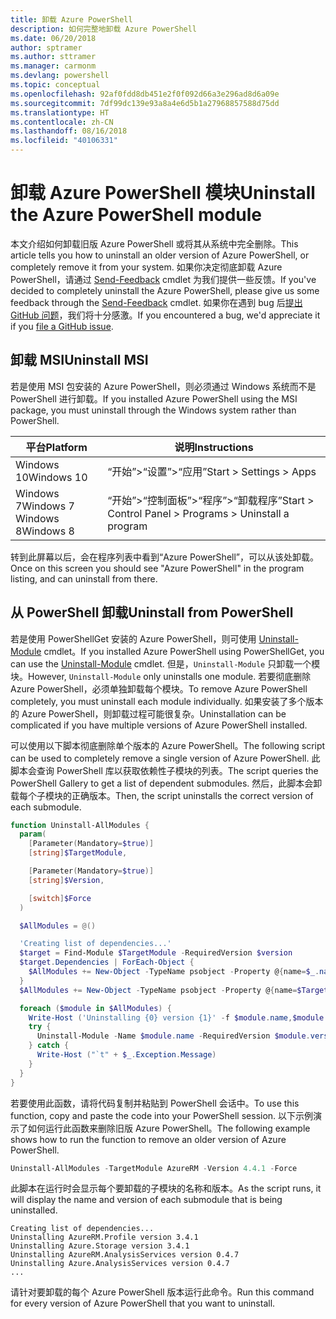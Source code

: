 ```yaml
---
title: 卸载 Azure PowerShell
description: 如何完整地卸载 Azure PowerShell
ms.date: 06/20/2018
author: sptramer
ms.author: sttramer
ms.manager: carmonm
ms.devlang: powershell
ms.topic: conceptual
ms.openlocfilehash: 92af0fdd8db451e2f0f092d66a3e296ad8d6a09e
ms.sourcegitcommit: 7df99dc139e93a8a4e6d5b1a27968857588d75dd
ms.translationtype: HT
ms.contentlocale: zh-CN
ms.lasthandoff: 08/16/2018
ms.locfileid: "40106331"
---
```

# <a name="uninstall-the-azure-powershell-module"></a><span data-ttu-id="c40cf-103">卸载 Azure PowerShell 模块</span><span class="sxs-lookup"><span data-stu-id="c40cf-103">Uninstall the Azure PowerShell module</span></span>

<span data-ttu-id="c40cf-104">本文介绍如何卸载旧版 Azure PowerShell 或将其从系统中完全删除。</span><span class="sxs-lookup"><span data-stu-id="c40cf-104">This article tells you how to uninstall an older version of Azure PowerShell, or completely remove it from your system.</span></span> <span data-ttu-id="c40cf-105">如果你决定彻底卸载 Azure PowerShell，请通过 [Send-Feedback](/powershell/module/azurerm.profile/send-feedback) cmdlet 为我们提供一些反馈。</span><span class="sxs-lookup"><span data-stu-id="c40cf-105">If you've decided to completely uninstall the Azure PowerShell, please give us some feedback through the [Send-Feedback](/powershell/module/azurerm.profile/send-feedback) cmdlet.</span></span>
<span data-ttu-id="c40cf-106">如果你在遇到 bug 后[提出 GitHub 问题](https://github.com/azure/azure-powershell/issues)，我们将十分感激。</span><span class="sxs-lookup"><span data-stu-id="c40cf-106">If you encountered a bug, we'd appreciate it if you [file a GitHub issue](https://github.com/azure/azure-powershell/issues).</span></span>

## <a name="uninstall-msi"></a><span data-ttu-id="c40cf-107">卸载 MSI</span><span class="sxs-lookup"><span data-stu-id="c40cf-107">Uninstall MSI</span></span>

<span data-ttu-id="c40cf-108">若是使用 MSI 包安装的 Azure PowerShell，则必须通过 Windows 系统而不是 PowerShell 进行卸载。</span><span class="sxs-lookup"><span data-stu-id="c40cf-108">If you installed Azure PowerShell using the MSI package, you must uninstall through the Windows system rather than PowerShell.</span></span>

| <span data-ttu-id="c40cf-109">平台</span><span class="sxs-lookup"><span data-stu-id="c40cf-109">Platform</span></span> | <span data-ttu-id="c40cf-110">说明</span><span class="sxs-lookup"><span data-stu-id="c40cf-110">Instructions</span></span> |
|----------|--------------|
| <span data-ttu-id="c40cf-111">Windows 10</span><span class="sxs-lookup"><span data-stu-id="c40cf-111">Windows 10</span></span> | <span data-ttu-id="c40cf-112">“开始”>“设置”>“应用”</span><span class="sxs-lookup"><span data-stu-id="c40cf-112">Start > Settings > Apps</span></span> |
| <span data-ttu-id="c40cf-113">Windows 7</span><span class="sxs-lookup"><span data-stu-id="c40cf-113">Windows 7</span></span> </br><span data-ttu-id="c40cf-114">Windows 8</span><span class="sxs-lookup"><span data-stu-id="c40cf-114">Windows 8</span></span> | <span data-ttu-id="c40cf-115">“开始”>“控制面板”>“程序”>“卸载程序”</span><span class="sxs-lookup"><span data-stu-id="c40cf-115">Start > Control Panel > Programs > Uninstall a program</span></span> |

<span data-ttu-id="c40cf-116">转到此屏幕以后，会在程序列表中看到“Azure PowerShell”，可以从该处卸载。</span><span class="sxs-lookup"><span data-stu-id="c40cf-116">Once on this screen you should see "Azure PowerShell" in the program listing, and can uninstall from there.</span></span>

## <a name="uninstall-from-powershell"></a><span data-ttu-id="c40cf-117">从 PowerShell 卸载</span><span class="sxs-lookup"><span data-stu-id="c40cf-117">Uninstall from PowerShell</span></span>

<span data-ttu-id="c40cf-118">若是使用 PowerShellGet 安装的 Azure PowerShell，则可使用 [Uninstall-Module](/powershell/module/powershellget/uninstall-module) cmdlet。</span><span class="sxs-lookup"><span data-stu-id="c40cf-118">If you installed Azure PowerShell using PowerShellGet, you can use the [Uninstall-Module](/powershell/module/powershellget/uninstall-module) cmdlet.</span></span> <span data-ttu-id="c40cf-119">但是，`Uninstall-Module` 只卸载一个模块。</span><span class="sxs-lookup"><span data-stu-id="c40cf-119">However, `Uninstall-Module` only uninstalls one module.</span></span> <span data-ttu-id="c40cf-120">若要彻底删除 Azure PowerShell，必须单独卸载每个模块。</span><span class="sxs-lookup"><span data-stu-id="c40cf-120">To remove Azure PowerShell completely, you must uninstall each module individually.</span></span> <span data-ttu-id="c40cf-121">如果安装了多个版本的 Azure PowerShell，则卸载过程可能很复杂。</span><span class="sxs-lookup"><span data-stu-id="c40cf-121">Uninstallation can be complicated if you have multiple versions of Azure PowerShell installed.</span></span>

<span data-ttu-id="c40cf-122">可以使用以下脚本彻底删除单个版本的 Azure PowerShell。</span><span class="sxs-lookup"><span data-stu-id="c40cf-122">The following script can be used to completely remove a single version of Azure PowerShell.</span></span> <span data-ttu-id="c40cf-123">此脚本会查询 PowerShell 库以获取依赖性子模块的列表。</span><span class="sxs-lookup"><span data-stu-id="c40cf-123">The script queries the PowerShell Gallery to get a list of dependent submodules.</span></span> <span data-ttu-id="c40cf-124">然后，此脚本会卸载每个子模块的正确版本。</span><span class="sxs-lookup"><span data-stu-id="c40cf-124">Then, the script uninstalls the correct version of each submodule.</span></span>

```powershell
function Uninstall-AllModules {
  param(
    [Parameter(Mandatory=$true)]
    [string]$TargetModule,

    [Parameter(Mandatory=$true)]
    [string]$Version,

    [switch]$Force
  )

  $AllModules = @()

  'Creating list of dependencies...'
  $target = Find-Module $TargetModule -RequiredVersion $version
  $target.Dependencies | ForEach-Object {
    $AllModules += New-Object -TypeName psobject -Property @{name=$_.name; version=$_.requiredversion}
  }
  $AllModules += New-Object -TypeName psobject -Property @{name=$TargetModule; version=$Version}

  foreach ($module in $AllModules) {
    Write-Host ('Uninstalling {0} version {1}' -f $module.name,$module.version)
    try {
      Uninstall-Module -Name $module.name -RequiredVersion $module.version -Force:$Force -ErrorAction Stop
    } catch {
      Write-Host ("`t" + $_.Exception.Message)
    }
  }
}
```

<span data-ttu-id="c40cf-125">若要使用此函数，请将代码复制并粘贴到 PowerShell 会话中。</span><span class="sxs-lookup"><span data-stu-id="c40cf-125">To use this function, copy and paste the code into your PowerShell session.</span></span> <span data-ttu-id="c40cf-126">以下示例演示了如何运行此函数来删除旧版 Azure PowerShell。</span><span class="sxs-lookup"><span data-stu-id="c40cf-126">The following example shows how to run the function to remove an older version of Azure PowerShell.</span></span>

```powershell
Uninstall-AllModules -TargetModule AzureRM -Version 4.4.1 -Force
```

<span data-ttu-id="c40cf-127">此脚本在运行时会显示每个要卸载的子模块的名称和版本。</span><span class="sxs-lookup"><span data-stu-id="c40cf-127">As the script runs, it will display the name and version of each submodule that is being uninstalled.</span></span>

```output
Creating list of dependencies...
Uninstalling AzureRM.Profile version 3.4.1
Uninstalling Azure.Storage version 3.4.1
Uninstalling AzureRM.AnalysisServices version 0.4.7
Uninstalling Azure.AnalysisServices version 0.4.7
...
```

<span data-ttu-id="c40cf-128">请针对要卸载的每个 Azure PowerShell 版本运行此命令。</span><span class="sxs-lookup"><span data-stu-id="c40cf-128">Run this command for every version of Azure PowerShell that you want to uninstall.</span></span>
